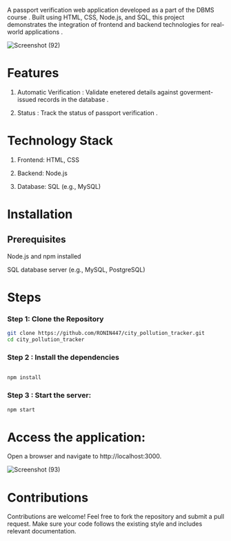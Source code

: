 A passport verification web application developed as a part of the DBMS course . Built using HTML, CSS, Node.js, and SQL, this project demonstrates the integration of frontend and backend technologies for real-world applications .



![Screenshot (92)](https://github.com/user-attachments/assets/97a1f53f-80fc-4270-b5a4-3996e19796bc)

# Features

1. Automatic Verification : Validate enetered details against goverment-issued records in the database .

2. Status : Track the status of passport verification .


# Technology Stack

1. Frontend: HTML, CSS

2. Backend: Node.js

3. Database: SQL (e.g., MySQL)

# Installation

## Prerequisites

Node.js and npm installed

SQL database server (e.g., MySQL, PostgreSQL)

# Steps

### Step 1: Clone the Repository

```bash
git clone https://github.com/RONIN447/city_pollution_tracker.git
cd city_pollution_tracker
```


### Step 2 : Install the dependencies
```bash

npm install
```

### Step 3 :  Start the server:
```bash
npm start
```

# Access the application:
Open a browser and navigate to http://localhost:3000.



![Screenshot (93)](https://github.com/user-attachments/assets/51844962-c932-4029-8252-b051c581ad42)


# Contributions

Contributions are welcome! Feel free to fork the repository and submit a pull request. Make sure your code follows the existing style and includes relevant documentation.


